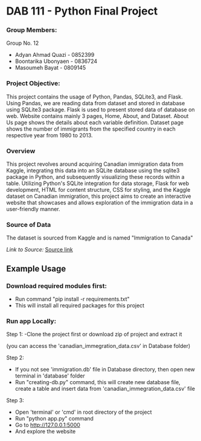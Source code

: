 # DAB 111 - Python Final Project

### Group Members:

Group No. 12

- Adyan Ahmad Quazi - 0852399
- Boontarika Ubonyaen - 0836724
- Masoumeh Bayat - 0809145
 
 
### Project Objective:

This project contains the usage of Python, Pandas, SQLite3, and Flask. Using Pandas, we are reading data from dataset and stored in database using SQLite3 package. Flask is used to present stored data of database on web.
Website contains mainly 3 pages, Home, About, and Dataset. About Us page shows the details about each variable definition. Dataset page shows the number of immigrants from the specified country in each respective year from 1980 to 2013. 



### Overview

This project revolves around acquiring Canadian immigration data from Kaggle, integrating this data into an SQLite database using the sqlite3 package in Python, and subsequently visualizing these records within a table. Utilizing Python's SQLite integration for data storage, Flask for web development, HTML for content structure, CSS for styling, and the Kaggle dataset on Canadian immigration, this project aims to create an interactive website that showcases and allows exploration of the immigration data in a user-friendly manner.


### Source of Data

The dataset is sourced from Kaggle and is named "Immigration to Canada"

*Link to Source:* [Source link](https://www.kaggle.com/datasets/ammaraahmad/immigration-to-canada)


## Example Usage
 ### Download required modules first:

 - Run command "pip install -r requirements.txt"
 - This will install all required packages for this project

 ### Run app Locally:

Step 1:
-Clone the project first or download zip of project and extract it

 (you can access the 'canadian_immegration_data.csv' in Database folder)

 Step 2:
 - If you not see 'immigration.db' file in Database directory, then open new terminal in 'database' folder
 - Run "creating-db.py" command, this will create new database file, create a table and insert data from 'canadian_immegration_data.csv' file

Step 3:
 - Open 'terminal' or 'cmd' in root directory of the project
 - Run "python app.py" command
 - Go to http://127.0.0.1:5000
 - And explore the website